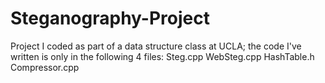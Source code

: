 # Steganography-Project
Project I coded as part of a data structure class at UCLA; the code I've written is only in the following 4 files:
Steg.cpp
WebSteg.cpp
HashTable.h
Compressor.cpp
